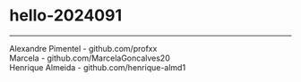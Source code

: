 # hello-2024091
------------------
Alexandre Pimentel - github.com/profxx
<br>
Marcela - github.com/MarcelaGoncalves20
<br>
Henrique Almeida - github.com/henrique-almd1
